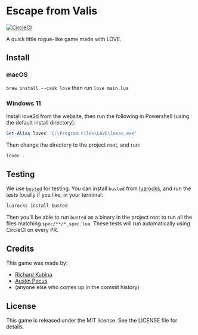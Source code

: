 # Escape from Valis

[![CircleCI](https://circleci.com/gh/pocuslabs/escape-from-valis.svg?style=svg)](https://circleci.com/gh/pocuslabs/escape-from-valis)

A quick little rogue-like game made with LÖVE.

## Install

### macOS

`brew install --cask love`
then run `love main.lua`

### Windows 11

Install love2d from the website, then run the following in Powershell (using the default install directory):

```powershell
Set-Alias lovec 'C:\Program Files\LOVE\lovec.exe'
```

Then change the directory to the project root, and run:

```powershell
lovec .
```

## Testing

We use [`busted`][bust] for testing. You can install `busted` from [luarocks][luarocks], and run the tests locally if you like, in your terminal:

```bash
luarocks install busted
```

Then you'll be able to run `busted` as a binary in the project root to run all the files matching `spec/**/*_spec.lua`. These tests will run automatically using CircleCI on every PR.

## Credits

This game was made by:

- [Richard Kubina][rk]
- [Austin Pocus][ap]
- (anyone else who comes up in the commit history)

## License

This game is released under the MIT license. See the LICENSE file for details.

[bust]: https://olivinelabs.com/busted
[luarocks]: https://luarocks.org/
[rk]: https://github.com/RichardJohnn
[ap]: https://austinpocus.com
